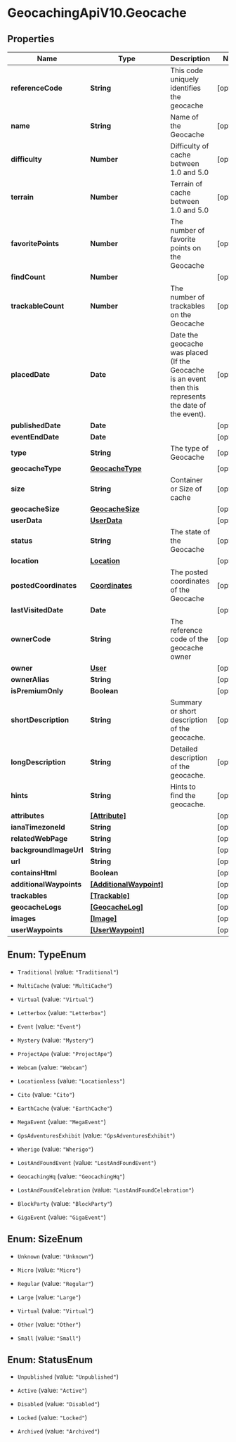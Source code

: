 # GeocachingApiV10.Geocache

## Properties
Name | Type | Description | Notes
------------ | ------------- | ------------- | -------------
**referenceCode** | **String** | This code uniquely identifies the geocache | [optional] 
**name** | **String** | Name of the Geocache | [optional] 
**difficulty** | **Number** | Difficulty of cache between 1.0 and 5.0 | [optional] 
**terrain** | **Number** | Terrain of cache between 1.0 and 5.0 | [optional] 
**favoritePoints** | **Number** | The number of favorite points on the Geocache | [optional] 
**findCount** | **Number** |  | [optional] 
**trackableCount** | **Number** | The number of trackables on the Geocache | [optional] 
**placedDate** | **Date** | Date the geocache was placed (If the Geocache is an event then this represents the date of the event). | [optional] 
**publishedDate** | **Date** |  | [optional] 
**eventEndDate** | **Date** |  | [optional] 
**type** | **String** | The type of Geocache | [optional] 
**geocacheType** | [**GeocacheType**](GeocacheType.md) |  | [optional] 
**size** | **String** | Container or Size of cache | [optional] 
**geocacheSize** | [**GeocacheSize**](GeocacheSize.md) |  | [optional] 
**userData** | [**UserData**](UserData.md) |  | [optional] 
**status** | **String** | The state of the Geocache | [optional] 
**location** | [**Location**](Location.md) |  | [optional] 
**postedCoordinates** | [**Coordinates**](Coordinates.md) | The posted coordinates of the Geocache | [optional] 
**lastVisitedDate** | **Date** |  | [optional] 
**ownerCode** | **String** | The reference code of the geocache owner | [optional] 
**owner** | [**User**](User.md) |  | [optional] 
**ownerAlias** | **String** |  | [optional] 
**isPremiumOnly** | **Boolean** |  | [optional] 
**shortDescription** | **String** | Summary or short description of the geocache. | [optional] 
**longDescription** | **String** | Detailed description of the geocache. | [optional] 
**hints** | **String** | Hints to find the geocache. | [optional] 
**attributes** | [**[Attribute]**](Attribute.md) |  | [optional] 
**ianaTimezoneId** | **String** |  | [optional] 
**relatedWebPage** | **String** |  | [optional] 
**backgroundImageUrl** | **String** |  | [optional] 
**url** | **String** |  | [optional] 
**containsHtml** | **Boolean** |  | [optional] 
**additionalWaypoints** | [**[AdditionalWaypoint]**](AdditionalWaypoint.md) |  | [optional] 
**trackables** | [**[Trackable]**](Trackable.md) |  | [optional] 
**geocacheLogs** | [**[GeocacheLog]**](GeocacheLog.md) |  | [optional] 
**images** | [**[Image]**](Image.md) |  | [optional] 
**userWaypoints** | [**[UserWaypoint]**](UserWaypoint.md) |  | [optional] 


<a name="TypeEnum"></a>
## Enum: TypeEnum


* `Traditional` (value: `"Traditional"`)

* `MultiCache` (value: `"MultiCache"`)

* `Virtual` (value: `"Virtual"`)

* `Letterbox` (value: `"Letterbox"`)

* `Event` (value: `"Event"`)

* `Mystery` (value: `"Mystery"`)

* `ProjectApe` (value: `"ProjectApe"`)

* `Webcam` (value: `"Webcam"`)

* `Locationless` (value: `"Locationless"`)

* `Cito` (value: `"Cito"`)

* `EarthCache` (value: `"EarthCache"`)

* `MegaEvent` (value: `"MegaEvent"`)

* `GpsAdventuresExhibit` (value: `"GpsAdventuresExhibit"`)

* `Wherigo` (value: `"Wherigo"`)

* `LostAndFoundEvent` (value: `"LostAndFoundEvent"`)

* `GeocachingHq` (value: `"GeocachingHq"`)

* `LostAndFoundCelebration` (value: `"LostAndFoundCelebration"`)

* `BlockParty` (value: `"BlockParty"`)

* `GigaEvent` (value: `"GigaEvent"`)




<a name="SizeEnum"></a>
## Enum: SizeEnum


* `Unknown` (value: `"Unknown"`)

* `Micro` (value: `"Micro"`)

* `Regular` (value: `"Regular"`)

* `Large` (value: `"Large"`)

* `Virtual` (value: `"Virtual"`)

* `Other` (value: `"Other"`)

* `Small` (value: `"Small"`)




<a name="StatusEnum"></a>
## Enum: StatusEnum


* `Unpublished` (value: `"Unpublished"`)

* `Active` (value: `"Active"`)

* `Disabled` (value: `"Disabled"`)

* `Locked` (value: `"Locked"`)

* `Archived` (value: `"Archived"`)




